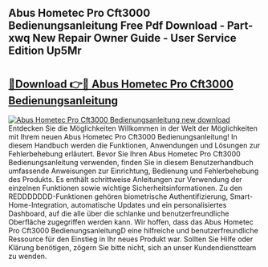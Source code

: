 ## Abus Hometec Pro Cft3000 Bedienungsanleitung Free Pdf Download - Part-xwq New Repair Owner Guide - User Service Edition Up5Mr

# <h2><a href="http://df02m0.blite.top/?on=Abus+Hometec+Pro+Cft3000+Bedienungsanleitung">🔗Download 👉🔴 Abus Hometec Pro Cft3000 Bedienungsanleitung</a></h2>

[![Abus Hometec Pro Cft3000 Bedienungsanleitung new download](https://i.imgur.com/lujVjoI.png)](http://df02m0.blite.top/?on=Abus+Hometec+Pro+Cft3000+Bedienungsanleitung)
Entdecken Sie die Möglichkeiten Willkommen in der Welt der Möglichkeiten mit Ihrem neuen Abus Hometec Pro Cft3000 Bedienungsanleitung! In diesem Handbuch werden die Funktionen, Anwendungen und Lösungen zur Fehlerbehebung erläutert. Bevor Sie Ihren Abus Hometec Pro Cft3000 Bedienungsanleitung verwenden, finden Sie in diesem Benutzerhandbuch umfassende Anweisungen zur Einrichtung, Bedienung und Fehlerbehebung des Produkts. Es enthält schrittweise Anleitungen zur Verwendung der einzelnen Funktionen sowie wichtige Sicherheitsinformationen. Zu den REDDDDDDD-Funktionen gehören biometrische Authentifizierung, Smart-Home-Integration, automatische Updates und ein personalisiertes Dashboard, auf die alle über die schlanke und benutzerfreundliche Oberfläche zugegriffen werden kann. Wir hoffen, dass das Abus Hometec Pro Cft3000 BedienungsanleitungD eine hilfreiche und benutzerfreundliche Ressource für den Einstieg in Ihr neues Produkt war. Sollten Sie Hilfe oder Klärung benötigen, zögern Sie bitte nicht, sich an unser Kundendienstteam zu wenden.
